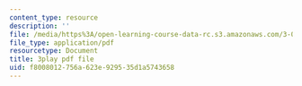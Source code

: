 ```yaml
---
content_type: resource
description: ''
file: /media/https%3A/open-learning-course-data-rc.s3.amazonaws.com/3-091sc-introduction-to-solid-state-chemistry-fall-2010/f8008012756a623e929535d1a5743658_LHRZLeQ2aaM.pdf
file_type: application/pdf
resourcetype: Document
title: 3play pdf file
uid: f8008012-756a-623e-9295-35d1a5743658
---
```

